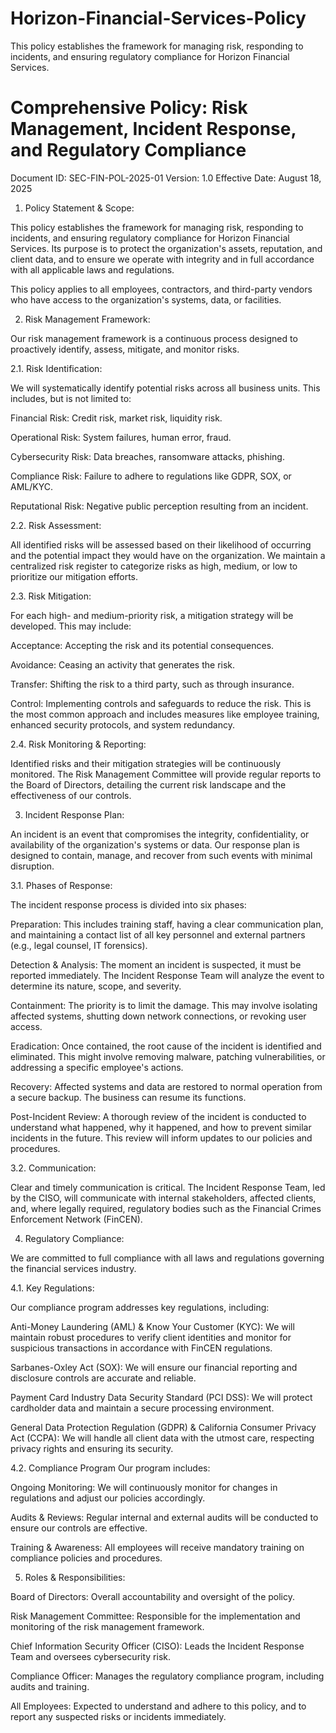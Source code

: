 # Horizon-Financial-Services-Policy
This policy establishes the framework for managing risk, responding to incidents, and ensuring regulatory compliance for Horizon Financial Services.

# Comprehensive Policy: Risk Management, Incident Response, and Regulatory Compliance

Document ID: SEC-FIN-POL-2025-01 Version: 1.0 Effective Date: August 18, 2025


1. Policy Statement & Scope:
   
This policy establishes the framework for managing risk, responding to incidents, and ensuring regulatory compliance for Horizon Financial Services. Its purpose is to protect the organization's assets, reputation, and client data, and to ensure we operate with integrity and in full accordance with all applicable laws and regulations.

This policy applies to all employees, contractors, and third-party vendors who have access to the organization's systems, data, or facilities.

2. Risk Management Framework:
   
Our risk management framework is a continuous process designed to proactively identify, assess, mitigate, and monitor risks.

2.1. Risk Identification: 

We will systematically identify potential risks across all business units. This includes, but is not limited to:

Financial Risk: Credit risk, market risk, liquidity risk.

Operational Risk: System failures, human error, fraud.

Cybersecurity Risk: Data breaches, ransomware attacks, phishing.

Compliance Risk: Failure to adhere to regulations like GDPR, SOX, or AML/KYC.

Reputational Risk: Negative public perception resulting from an incident.

2.2. Risk Assessment: 

All identified risks will be assessed based on their likelihood of occurring and the potential impact they would have on the organization. We maintain a centralized risk register to categorize risks as high, medium, or low to prioritize our mitigation efforts.

2.3. Risk Mitigation: 

For each high- and medium-priority risk, a mitigation strategy will be developed. This may include:

Acceptance: Accepting the risk and its potential consequences.

Avoidance: Ceasing an activity that generates the risk.

Transfer: Shifting the risk to a third party, such as through insurance.

Control: Implementing controls and safeguards to reduce the risk. This is the most common approach and includes measures like employee training, enhanced security protocols, and system redundancy.

2.4. Risk Monitoring & Reporting: 

Identified risks and their mitigation strategies will be continuously monitored. The Risk Management Committee will provide regular reports to the Board of Directors, detailing the current risk landscape and the effectiveness of our controls.

3. Incident Response Plan:
   
An incident is an event that compromises the integrity, confidentiality, or availability of the organization's systems or data. Our response plan is designed to contain, manage, and recover from such events with minimal disruption.

3.1. Phases of Response: 

The incident response process is divided into six phases:

Preparation: This includes training staff, having a clear communication plan, and maintaining a contact list of all key personnel and external partners (e.g., legal counsel, IT forensics).

Detection & Analysis: The moment an incident is suspected, it must be reported immediately. The Incident Response Team will analyze the event to determine its nature, scope, and severity.

Containment: The priority is to limit the damage. This may involve isolating affected systems, shutting down network connections, or revoking user access.

Eradication: Once contained, the root cause of the incident is identified and eliminated. This might involve removing malware, patching vulnerabilities, or addressing a specific employee's actions.

Recovery: Affected systems and data are restored to normal operation from a secure backup. The business can resume its functions.

Post-Incident Review: A thorough review of the incident is conducted to understand what happened, why it happened, and how to prevent similar incidents in the future. This review will inform updates to our policies and procedures.

3.2. Communication: 

Clear and timely communication is critical. The Incident Response Team, led by the CISO, will communicate with internal stakeholders, affected clients, and, where legally required, regulatory bodies such as the Financial Crimes Enforcement Network (FinCEN).

4. Regulatory Compliance:
   
We are committed to full compliance with all laws and regulations governing the financial services industry.

4.1. Key Regulations: 

Our compliance program addresses key regulations, including:

Anti-Money Laundering (AML) & Know Your Customer (KYC): We will maintain robust procedures to verify client identities and monitor for suspicious transactions in accordance with FinCEN regulations.

Sarbanes-Oxley Act (SOX): We will ensure our financial reporting and disclosure controls are accurate and reliable.

Payment Card Industry Data Security Standard (PCI DSS): We will protect cardholder data and maintain a secure processing environment.

General Data Protection Regulation (GDPR) & California Consumer Privacy Act (CCPA): We will handle all client data with the utmost care, respecting privacy rights and ensuring its security.

4.2. Compliance Program
Our program includes:

Ongoing Monitoring: We will continuously monitor for changes in regulations and adjust our policies accordingly.

Audits & Reviews: Regular internal and external audits will be conducted to ensure our controls are effective.

Training & Awareness: All employees will receive mandatory training on compliance policies and procedures.

5. Roles & Responsibilities:
   
Board of Directors: Overall accountability and oversight of the policy.

Risk Management Committee: Responsible for the implementation and monitoring of the risk management framework.

Chief Information Security Officer (CISO): Leads the Incident Response Team and oversees cybersecurity risk.

Compliance Officer: Manages the regulatory compliance program, including audits and training.

All Employees: Expected to understand and adhere to this policy, and to report any suspected risks or incidents immediately.
